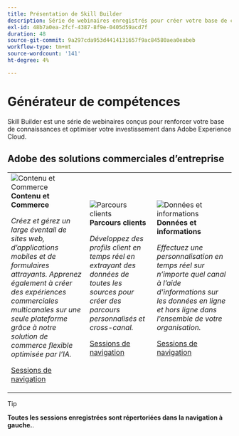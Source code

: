 ```yaml
---
title: Présentation de Skill Builder
description: Série de webinaires enregistrés pour créer votre base de connaissances et optimiser votre investissement dans Adobe Experience Cloud.
exl-id: 48b7a0ea-2fcf-4387-8f9e-0405d59acd7f
duration: 48
source-git-commit: 9a297cda953d4414131657f9ac84580aea0eabeb
workflow-type: tm+mt
source-wordcount: '141'
ht-degree: 4%

---
```


# Générateur de compétences

Skill Builder est une série de webinaires conçus pour renforcer votre base de connaissances et optimiser votre investissement dans Adobe Experience Cloud.

## Adobe des solutions commerciales d’entreprise

<table>
<tr>
  <td>
    <img alt="Contenu et Commerce" src="assets/commerce.png" />
    <div>
      <strong>Contenu et Commerce</strong>
    </div>
    <p>
    <em>Créez et gérez un large éventail de sites web, d’applications mobiles et de formulaires attrayants. Apprenez également à créer des expériences commerciales multicanales sur une seule plateforme grâce à notre solution de commerce flexible optimisée par l’IA.</em>
    <p>
    <a href="https://experienceleague.adobe.com/docs/events/skill-builder-recordings/content-and-commerce/overview.html" class="spectrum-Button spectrum-Button--outline spectrum-Button--primary spectrum-Button--sizeM">
      <span class="spectrum-Button-label has-no-wrap has-text-weight-bold">Sessions de navigation</span>
    </a>
  </td>
  <td>
    <img alt="Parcours clients" src="assets/customer-journey.png" />
    <div>
      <strong>Parcours clients</strong>
    </div>
    <p>
    <em>Développez des profils client en temps réel en extrayant des données de toutes les sources pour créer des parcours personnalisés et cross-canal.</em>
    <p>
    <a href="https://experienceleague.adobe.com/docs/events/skill-builder-recordings/customer-journeys/overview.html" class="spectrum-Button spectrum-Button--outline spectrum-Button--primary spectrum-Button--sizeM">
      <span class="spectrum-Button-label has-no-wrap has-text-weight-bold">Sessions de navigation</span>
    </a>
  </td>
  <td>
    <img alt="Données et informations" src="assets/data-insights.png" />
    <div>
      <strong>Données et informations</strong>
    </div>
    <p>
    <em>Effectuez une personnalisation en temps réel sur n’importe quel canal à l’aide d’informations sur les données en ligne et hors ligne dans l’ensemble de votre organisation.</em>
    <p>
    <a href="https://experienceleague.adobe.com/docs/events/skill-builder-recordings/data-and-insights/overview.html" class="spectrum-Button spectrum-Button--outline spectrum-Button--primary spectrum-Button--sizeM">
      <span class="spectrum-Button-label has-no-wrap has-text-weight-bold">Sessions de navigation</span>
    </a>
  </td>  
</tr>
</table>

>[!TIP]
>
>**Toutes les sessions enregistrées sont répertoriées dans la navigation à gauche.**.
